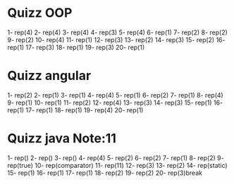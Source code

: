 # Quizz OOP
1- rep(4)
2- rep(4)
3- rep(4)
4- rep(3)
5- rep(4)
6- rep(1)
7- rep(2)
8- rep(2)
9- rep(2)
10- rep(4)
11- rep(1)
12- rep(3)
13- rep(2)
14- rep(3)
15- rep(2)
16- rep(1)
17- rep(3)
18- rep(1)
19- rep(3)
20- rep(1)


# Quizz angular
1- rep(2)
2- rep(1)
3- rep(1)
4- rep(4)
5- rep(1)
6- rep(2)
7- rep(1)
8- rep(4)
9- rep(1)
10- rep(1)
11- rep(2)
12- rep(4)
13- rep(3)
14- rep(3)
15- rep(1)
16- rep(1)
17- rep(1)
18- rep(1)
19- rep(4)
20- rep(1)


# Quizz java Note:11
1- rep()
2- rep()
3- rep()
4- rep(4)
5- rep(2)
6- rep(2)
7- rep(1)
8- rep(2)
9- rep(true)
10- rep(comparator)
11- rep(11)
12- rep(3)
13- rep(2)
14- rep(static)
15- rep(1)
16- rep(1)
17- rep(1)
18- rep(2)
19- rep(2)
20- rep(3)break

